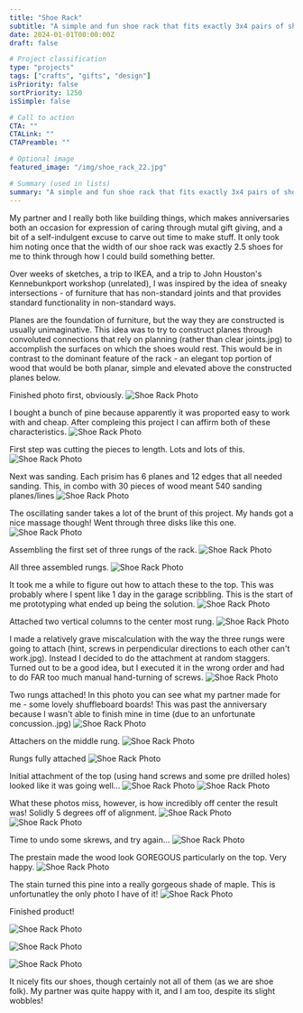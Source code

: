 ```yaml
---
title: "Shoe Rack"
subtitle: "A simple and fun shoe rack that fits exactly 3x4 pairs of shoes"
date: 2024-01-01T00:00:00Z
draft: false

# Project classification
type: "projects"
tags: ["crafts", "gifts", "design"]
isPriority: false
sortPriority: 1250
isSimple: false

# Call to action
CTA: ""
CTALink: ""
CTAPreamble: ""

# Optional image
featured_image: "/img/shoe_rack_22.jpg"

# Summary (used in lists)
summary: "A simple and fun shoe rack that fits exactly 3x4 pairs of shoes"
---
```


My partner and I really both like building things, which makes anniversaries both an occasion for expression of caring through mutal gift giving, and a bit of a self-indulgent excuse to carve out time to make stuff. It only took him noting once that the width of our shoe rack was exactly 2.5 shoes for me to think through how I could build something better.

Over weeks of sketches, a trip to IKEA, and a trip to John Houston's Kennebunkport workshop (unrelated), I was inspired by the idea of sneaky intersections - of furniture that has non-standard joints and that provides standard functionality in non-standard ways. 

Planes are the foundation of furniture, but the way they are constructed is usually unimaginative. This idea was to try to construct planes through convoluted connections that rely on planning (rather than clear joints.jpg) to accomplish the surfaces on which the shoes would rest. This would be in contrast to the dominant feature of the rack - an elegant top portion of wood that would be both planar, simple and elevated above the constructed planes below.

Finished photo first, obviously.
![Shoe Rack Photo](/img/shoe_rack_0.jpg)

I bought a bunch of pine because apparently it was proported easy to work with and cheap. After compleing this project I can affirm both of these characteristics. 
![Shoe Rack Photo](/img/shoe_rack_1.jpg)

First step was cutting the pieces to length. Lots and lots of this.
![Shoe Rack Photo](/img/shoe_rack_2.jpg)

Next was sanding. Each prisim has 6 planes and 12 edges that all needed sanding. This, in combo with 30 pieces of wood meant 540 sanding planes/lines
![Shoe Rack Photo](/img/shoe_rack_3.jpg)

The oscillating sander takes a lot of the brunt of this project. My hands got a nice massage though! Went through three disks like this one.
![Shoe Rack Photo](/img/shoe_rack_4.jpg)

Assembling the first set of three rungs of the rack.
![Shoe Rack Photo](/img/shoe_rack_5.jpg)

All three assembled rungs.
![Shoe Rack Photo](/img/shoe_rack_6.jpg)

It took me a while to figure out how to attach these to the top. This was probably where I spent like 1 day in the garage scribbling. This is the start of me prototyping what ended up being the solution.
![Shoe Rack Photo](/img/shoe_rack_7.jpg)

Attached two vertical columns to the center most rung.
![Shoe Rack Photo](/img/shoe_rack_8.jpg)

I made a relatively grave miscalculation with the way the three rungs were going to attach (hint, screws in perpendicular directions to each other can't work.jpg). Instead I decided to do the attachment at random staggers. Turned out to be a good idea, but I executed it in the wrong order and had to do FAR too much manual hand-turning of screws.
![Shoe Rack Photo](/img/shoe_rack_9.jpg)

Two rungs attached! In this photo you can see what my partner made for me - some lovely shuffleboard boards! This was past the anniversary because I wasn't able to finish mine in time (due to an unfortunate concussion..jpg)
![Shoe Rack Photo](/img/shoe_rack_10.jpg)

Attachers on the middle rung.
![Shoe Rack Photo](/img/shoe_rack_11.jpg)

Rungs fully attached
![Shoe Rack Photo](/img/shoe_rack_12.jpg)

Initial attachment of the top (using hand screws and some pre drilled holes) looked like it was going well... 
![Shoe Rack Photo](/img/shoe_rack_13.jpg)
![Shoe Rack Photo](/img/shoe_rack_14.jpg)

What these photos miss, however, is how incredibly off center the result was! Solidly 5 degrees off of alignment.
![Shoe Rack Photo](/img/shoe_rack_15.jpg)
![Shoe Rack Photo](/img/shoe_rack_16.jpg)

Time to undo some skrews, and try again...
![Shoe Rack Photo](/img/shoe_rack_17.jpg)

The prestain made the wood look GOREGOUS particularly on the top. Very happy.
![Shoe Rack Photo](/img/shoe_rack_18.jpg)

The stain turned this pine into a really gorgeous shade of maple. This is unfortunatley the only photo I have of it!
![Shoe Rack Photo](/img/shoe_rack_19.jpg)

Finished product!

![Shoe Rack Photo](/img/shoe_rack_20.jpg)

![Shoe Rack Photo](/img/shoe_rack_21.jpg)

![Shoe Rack Photo](/img/shoe_rack_22.jpg)

It nicely fits our shoes, though certainly not all of them (as we are shoe folk). My partner was quite happy with it, and I am too, despite its slight wobbles!
